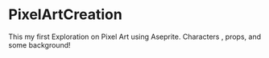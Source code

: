 # PixelArtCreation
This my first Exploration on Pixel Art using Aseprite. Characters , props, and some background!
